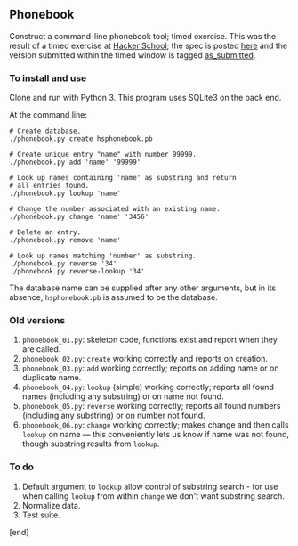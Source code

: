 ## Phonebook

Construct a command-line phonebook tool; timed exercise. This was the result of a timed exercise at [Hacker School](http://hackerschool.com); the spec is posted [here](https://hackpad.com/Manage-those-phone-books-wK1MycZ5ATb) and the version submitted within the timed window is tagged [as_submitted](https://github.com/brannerchinese/phonebook/tree/as_submitted).

### To install and use

Clone and run with Python 3. This program uses SQLite3 on the back end.

At the command line:

```
# Create database.
./phonebook.py create hsphonebook.pb

# Create unique entry "name" with number 99999.
./phonebook.py add 'name' '99999'

# Look up names containing 'name' as substring and return 
# all entries found.
./phonebook.py lookup 'name'

# Change the number associated with an existing name.
./phonebook.py change 'name' '3456'

# Delete an entry.
./phonebook.py remove 'name'

# Look up names matching 'number' as substring.
./phonebook.py reverse '34'
./phonebook.py reverse-lookup '34'

```

The database name can be supplied after any other arguments, but in its absence, `hsphonebook.pb` is assumed to be the database.

### Old versions

 1. `phonebook_01.py`: skeleton code, functions exist and report when they are called.
 1. `phonebook_02.py`: `create` working correctly and reports on creation.
 1. `phonebook_03.py`: `add` working correctly; reports on adding name or on duplicate name.
 1. `phonebook_04.py`: `lookup` (simple) working correctly; reports all found names (including any substring) or on name not found.
 1. `phonebook_05.py`: `reverse` working correctly; reports all found numbers (including any substring) or on number not found.
 1. `phonebook_06.py`: `change` working correctly; makes change and then calls `lookup` on name — this conveniently lets us know if name was not found, though substring results from `lookup`.

### To do

 1. Default argument to `lookup` allow control of substring search - for use when calling `lookup` from within `change` we don't want substring search.
 1. Normalize data.
 1. Test suite.


[end]
